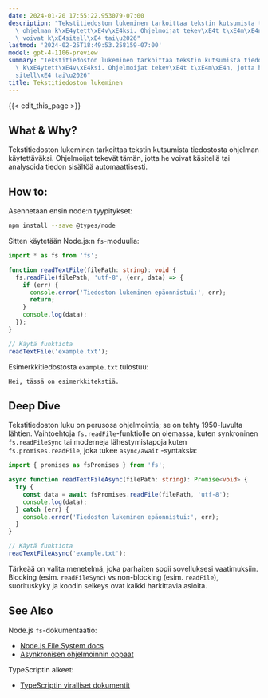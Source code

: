 ```yaml
---
date: 2024-01-20 17:55:22.953079-07:00
description: "Tekstitiedoston lukeminen tarkoittaa tekstin kutsumista tiedostosta\
  \ ohjelman k\xE4ytett\xE4v\xE4ksi. Ohjelmoijat tekev\xE4t t\xE4m\xE4n, jotta he\
  \ voivat k\xE4sitell\xE4 tai\u2026"
lastmod: '2024-02-25T18:49:53.258159-07:00'
model: gpt-4-1106-preview
summary: "Tekstitiedoston lukeminen tarkoittaa tekstin kutsumista tiedostosta ohjelman\
  \ k\xE4ytett\xE4v\xE4ksi. Ohjelmoijat tekev\xE4t t\xE4m\xE4n, jotta he voivat k\xE4\
  sitell\xE4 tai\u2026"
title: Tekstitiedoston lukeminen
---
```


{{< edit_this_page >}}

## What & Why?
Tekstitiedoston lukeminen tarkoittaa tekstin kutsumista tiedostosta ohjelman käytettäväksi. Ohjelmoijat tekevät tämän, jotta he voivat käsitellä tai analysoida tiedon sisältöä automaattisesti.

## How to:
Asennetaan ensin node:n tyypitykset:

```bash
npm install --save @types/node
```

Sitten käytetään Node.js:n `fs`-moduulia:

```TypeScript
import * as fs from 'fs';

function readTextFile(filePath: string): void {
  fs.readFile(filePath, 'utf-8', (err, data) => {
    if (err) {
      console.error('Tiedoston lukeminen epäonnistui:', err);
      return;
    }
    console.log(data);
  });
}

// Käytä funktiota
readTextFile('example.txt');
```

Esimerkkitiedostosta `example.txt` tulostuu:

```
Hei, tässä on esimerkkitekstiä.
```
## Deep Dive
Tekstitiedoston luku on perusosa ohjelmointia; se on tehty 1950-luvulta lähtien. Vaihtoehtoja `fs.readFile`-funktiolle on olemassa, kuten synkroninen `fs.readFileSync` tai moderneja lähestymistapoja kuten `fs.promises.readFile`, joka tukee `async/await` -syntaksia:

```TypeScript
import { promises as fsPromises } from 'fs';

async function readTextFileAsync(filePath: string): Promise<void> {
  try {
    const data = await fsPromises.readFile(filePath, 'utf-8');
    console.log(data);
  } catch (err) {
    console.error('Tiedoston lukeminen epäonnistui:', err);
  }
}

// Käytä funktiota
readTextFileAsync('example.txt');
```

Tärkeää on valita menetelmä, joka parhaiten sopii sovelluksesi vaatimuksiin. Blocking (esim. `readFileSync`) vs non-blocking (esim. `readFile`), suorituskyky ja koodin selkeys ovat kaikki harkittavia asioita.

## See Also
Node.js `fs`-dokumentaatio:

- [Node.js File System docs](https://nodejs.org/api/fs.html)
- [Asynkronisen ohjelmoinnin oppaat](https://developer.mozilla.org/en-US/docs/Learn/JavaScript/Asynchronous)

TypeScriptin alkeet:

- [TypeScriptin viralliset dokumentit](https://www.typescriptlang.org/docs/)
